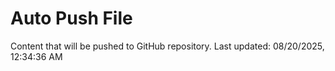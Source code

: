 # Auto Push File

Content that will be pushed to GitHub repository.
Last updated: 08/20/2025, 12:34:36 AM